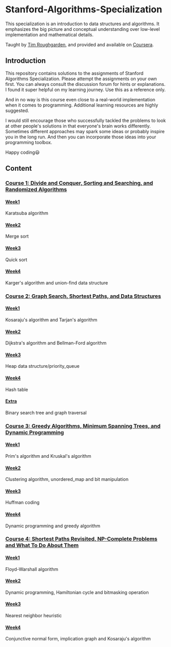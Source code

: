 # Stanford-Algorithms-Specialization
This specialization is an introduction to data structures and algorithms. It emphasizes the big picture and conceptual understanding over low-level implementation and mathematical details.

Taught by [Tim Roughgarden](https://www.coursera.org/instructor/~768), and provided and available on [Coursera](https://www.coursera.org).

## Introduction
This repository contains solutions to the assignments of Stanford Algorithms Specialization. Please attempt the assignments on your own first. You can always consult the discussion forum for hints or explanations. I found it super helpful on my learning journey. Use this as a reference only. 

And in no way is this course even close to a real-world implementation when it comes to programming. Additional learning resources are highly suggested.

I would still encourage those who successfully tackled the problems to look at other people's solutions in that everyone's brain works differently. Sometimes different approaches may spark some ideas or probably inspire you in the long run. And then you can incorporate those ideas into your programming toolbox.

Happy coding😃

## Content
### [Course 1: Divide and Conquer, Sorting and Searching, and Randomized Algorithms](https://github.com/kevininder/Stanford-Algorithms-Specialization/tree/main/Course1)
#### [Week1](https://github.com/kevininder/Stanford-Algorithms-Specialization/tree/main/Course1/Week1)
Karatsuba algorithm

#### [Week2](https://github.com/kevininder/Stanford-Algorithms-Specialization/tree/main/Course1/Week2)
Merge sort

#### [Week3](https://github.com/kevininder/Stanford-Algorithms-Specialization/tree/main/Course1/Week3)
Quick sort

#### [Week4](https://github.com/kevininder/Stanford-Algorithms-Specialization/tree/main/Course1/Week4)
Karger's algorithm and union-find data structure

### [Course 2: Graph Search, Shortest Paths, and Data Structures](https://github.com/kevininder/Stanford-Algorithms-Specialization/tree/main/Course2)
#### [Week1](https://github.com/kevininder/Stanford-Algorithms-Specialization/tree/main/Course2/Week1)
Kosaraju's algorithm and Tarjan's algorithm

#### [Week2](https://github.com/kevininder/Stanford-Algorithms-Specialization/tree/main/Course2/Week2)
Dijkstra's algorithm and Bellman-Ford algorithm

#### [Week3](https://github.com/kevininder/Stanford-Algorithms-Specialization/tree/main/Course2/Week3)
Heap data structure/priority_queue

#### [Week4](https://github.com/kevininder/Stanford-Algorithms-Specialization/tree/main/Course2/Week4)
Hash table

#### [Extra](https://github.com/kevininder/Stanford-Algorithms-Specialization/tree/main/Course2/Extra)
Binary search tree and graph traversal

### [Course 3: Greedy Algorithms, Minimum Spanning Trees, and Dynamic Programming](https://github.com/kevininder/Stanford-Algorithms-Specialization/tree/main/Course3)
#### [Week1](https://github.com/kevininder/Stanford-Algorithms-Specialization/tree/main/Course3/Week1)
Prim's algorithm and Kruskal's algorithm

#### [Week2](https://github.com/kevininder/Stanford-Algorithms-Specialization/tree/main/Course3/Week2)
Clustering algorithm, unordered_map and bit manipulation

#### [Week3](https://github.com/kevininder/Stanford-Algorithms-Specialization/tree/main/Course3/Week3)
Huffman coding

#### [Week4](https://github.com/kevininder/Stanford-Algorithms-Specialization/tree/main/Course3/Week4)
Dynamic programming and greedy algorithm

### [Course 4: Shortest Paths Revisited, NP-Complete Problems and What To Do About Them](https://github.com/kevininder/Stanford-Algorithms-Specialization/tree/main/Course4)
#### [Week1](https://github.com/kevininder/Stanford-Algorithms-Specialization/tree/main/Course4/Week1)
Floyd-Warshall algorithm

#### [Week2](https://github.com/kevininder/Stanford-Algorithms-Specialization/tree/main/Course4/Week2)
Dynamic programming, Hamiltonian cycle and bitmasking operation

#### [Week3](https://github.com/kevininder/Stanford-Algorithms-Specialization/tree/main/Course4/Week3)
Nearest neighbor heuristic

#### [Week4](https://github.com/kevininder/Stanford-Algorithms-Specialization/tree/main/Course4/Week4)
Conjunctive normal form, implication graph and Kosaraju's algorithm
